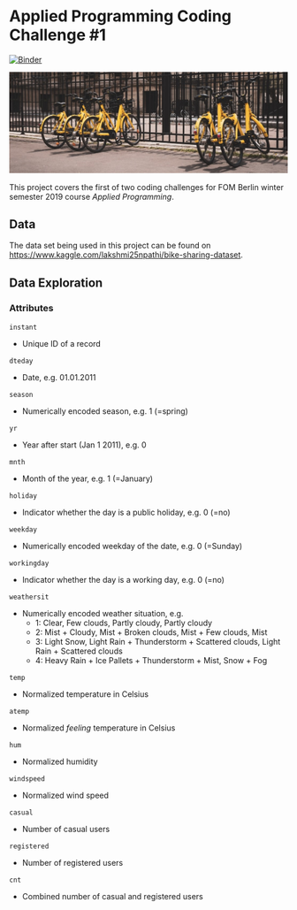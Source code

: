 # Applied Programming Coding Challenge #1

[![Binder](https://mybinder.org/badge_logo.svg)](https://mybinder.org/v2/gh/florianschwanz/fom-applied-programming-challenge/master?filepath=notebooks%2Fchallenge-1.ipynb)

![title](img/photo-1533788179956-82e8a027c962.jpg)

This project covers the first of two coding challenges for FOM Berlin winter semester 2019 course
_Applied Programming_.

## Data

The data set being used in this project can be found on https://www.kaggle.com/lakshmi25npathi/bike-sharing-dataset.

## Data Exploration

### Attributes

```
instant
```

* Unique ID of a record

```
dteday
```

* Date, e.g. 01.01.2011

```
season
```

* Numerically encoded season, e.g. 1 (=spring)

```
yr
```

* Year after start (Jan 1 2011), e.g. 0

```
mnth
```

* Month of the year, e.g. 1 (=January)

```
holiday
```

* Indicator whether the day is a public holiday, e.g. 0 (=no)

```
weekday
```

* Numerically encoded weekday of the date, e.g. 0 (=Sunday)

```
workingday
```

* Indicator whether the day is a working day, e.g. 0 (=no)

```
weathersit
```

* Numerically encoded weather situation, e.g.
  * 1: Clear, Few clouds, Partly cloudy, Partly cloudy
  * 2: Mist + Cloudy, Mist + Broken clouds, Mist + Few clouds, Mist
  * 3: Light Snow, Light Rain + Thunderstorm + Scattered clouds, Light Rain + Scattered clouds
  * 4: Heavy Rain + Ice Pallets + Thunderstorm + Mist, Snow + Fog

```
temp
```

* Normalized temperature in Celsius

```
atemp
```

* Normalized _feeling_ temperature in Celsius

```
hum
```

* Normalized humidity

```
windspeed
```

* Normalized wind speed

```
casual
```

* Number of casual users

```
registered
```

* Number of registered users

```
cnt
```

* Combined number of casual and registered users
